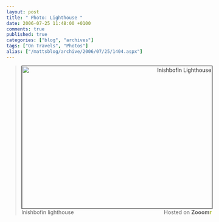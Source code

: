 ```yaml
---
layout: post
title: " Photo: Lighthouse "
date: 2006-07-25 11:48:00 +0100
comments: true
published: true
categories: ["blog", "archives"]
tags: ["On Travels", "Photos"]
alias: ["/mattsblog/archive/2006/07/25/1404.aspx"]
---
```

<!-- more -->

<!-- NEEDS FIXING (lighthouse from inishbofin) -->
<BLOCKQUOTE>
 <P></P>
 <DIV style="WIDTH: 500px; TEXT-ALIGN: right"><A title="Zooomr :: Photo Sharing" href="http://beta.zooomr.com/photos/mattrichardson/97166/"><IMG style="BORDER-RIGHT: #000 1px solid; BORDER-TOP: #000 1px solid; BORDER-LEFT: #000 1px solid; BORDER-BOTTOM: #000 1px solid" height=375 alt="Inishbofin Lighthouse" src="http://static.zooomr.com//images/4aee40f8553178e43f4a184115706cdb476a1966.jpg" width=500 border=0></A> <SPAN style="FLOAT: left">Inishbofin lighthouse</SPAN> Hosted on <STRONG>Zooom<SPAN style="COLOR: #9eae15">r</SPAN></STRONG></DIV>
 <P></P></BLOCKQUOTE>
